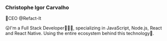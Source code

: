 ### Christophe Igor Carvalho 

:office:CEO @Refact-It


:stuck_out_tongue:I'm a Full Stack Developer👨🏻‍💻, specializing in JavaScript, Node.js, React and React Native. Using the entire ecosystem behind this technology:heartbeat:.
<!--
**igorpcarvalho/igorpcarvalho** is a ✨ _special_ ✨ repository because its `README.md` (this file) appears on your GitHub profile.

Here are some ideas to get you started:

- 🔭 I’m currently working on ...
- 🌱 I’m currently learning ...
- 👯 I’m looking to collaborate on ...
- 🤔 I’m looking for help with ...
- 💬 Ask me about ...
- 📫 How to reach me: ...
- 😄 Pronouns: ...
- ⚡ Fun fact: ...
-->
